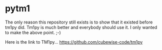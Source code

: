 # pytm1
The only reason this repository still exists is to show that it existed before tm1py did. 
Tm1py is much better and everybody should use it. I only wanted to make the above point. ;-) 

Here is the link to TM1py... https://github.com/cubewise-code/tm1py
